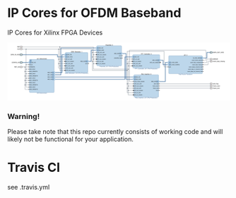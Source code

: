 # IP Cores for OFDM Baseband
IP Cores for Xilinx FPGA Devices

![Block Design](design_1.svg "OFDM TX Baseband Block Design" )

### Warning!

Please take note that this repo currently consists of working code and will likely not be functional for your application.

# Travis CI
see .travis.yml
